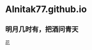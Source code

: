 # Alnitak77.github.io
## 明月几时有，把酒问青天
[花]([https://www.example.com](https://www.google.com/url?sa=i&url=https%3A%2F%2Fzine.yiri.com.tw%2F%25E5%2593%2581%25E7%2589%258C%25E4%25BC%2581%25E5%258A%2583%2F%25E8%258A%25B1%25E8%25BF%25B7%25E5%25B0%258F%25E7%2599%25BE%25E7%25A7%2591%2F%25E3%2580%2590%25E8%258A%25B1%25E8%25BF%25B7%25E5%25B0%258F%25E7%2599%25BE%25E7%25A7%2591%25E3%2580%2591%25E5%25BE%259E%25E4%25B8%258D%25E9%2596%258B%25E5%258F%25A3%25E7%259A%2584%25E7%2584%25A1%25E8%25A8%2580%25E8%258A%25B1-%25E6%25A2%2594%25E5%25AD%2590%25E8%258A%25B1%2F&psig=AOvVaw0HJEy5UaNafo1mH6ENu2aM&ust=1710790751920000&source=images&cd=vfe&opi=89978449&ved=0CBEQjRxqFwoTCMi946qG_IQDFQAAAAAdAAAAABAK)https://www.google.com/url?sa=i&url=https%3A%2F%2Fzine.yiri.com.tw%2F%25E5%2593%2581%25E7%2589%258C%25E4%25BC%2581%25E5%258A%2583%2F%25E8%258A%25B1%25E8%25BF%25B7%25E5%25B0%258F%25E7%2599%25BE%25E7%25A7%2591%2F%25E3%2580%2590%25E8%258A%25B1%25E8%25BF%25B7%25E5%25B0%258F%25E7%2599%25BE%25E7%25A7%2591%25E3%2580%2591%25E5%25BE%259E%25E4%25B8%258D%25E9%2596%258B%25E5%258F%25A3%25E7%259A%2584%25E7%2584%25A1%25E8%25A8%2580%25E8%258A%25B1-%25E6%25A2%2594%25E5%25AD%2590%25E8%258A%25B1%2F&psig=AOvVaw0HJEy5UaNafo1mH6ENu2aM&ust=1710790751920000&source=images&cd=vfe&opi=89978449&ved=0CBEQjRxqFwoTCMi946qG_IQDFQAAAAAdAAAAABAK)
